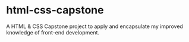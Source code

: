 # html-css-capstone
A HTML &amp; CSS Capstone project to apply and encapsulate my improved knowledge of front-end development.
